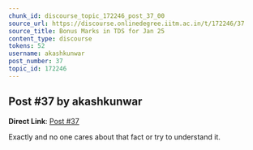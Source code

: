 ```yaml
---
chunk_id: discourse_topic_172246_post_37_00
source_url: https://discourse.onlinedegree.iitm.ac.in/t/172246/37
source_title: Bonus Marks in TDS for Jan 25
content_type: discourse
tokens: 52
username: akashkunwar
post_number: 37
topic_id: 172246
---
```


## Post #37 by akashkunwar

**Direct Link**: [Post #37](https://discourse.onlinedegree.iitm.ac.in/t/172246/37)

Exactly and no one cares about that fact or try to understand it.
